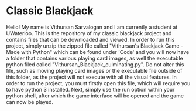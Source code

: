 # Classic Blackjack
Hello! My name is Vithursan Sarvalogan and I am currently a student at UWaterloo. This is the repository of my classic blackjack project and contains files that can be downloaded and viewed. In order to run this project, simply unzip the zipped file called "Vithursan's Blackjack Game - Made with Python" which can be found under 'Code' and you will now have a folder that contains various playing card images, as well the executable python filed called "Vithursan_Blackjack_culminating.py". Do not alter this file, such as moving playing card images or the executable file outside of this folder, as the project will not execute with all the visual features. In order to run the project, you must firstly open this file, which will require you to have python 3 installed. Next, simply use the run option within your python shell, after which the game interface will be opened and the game can now be played. 
